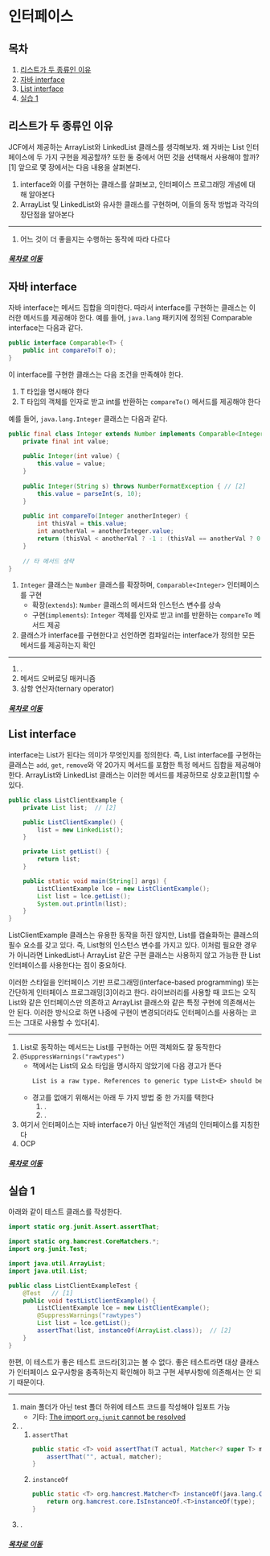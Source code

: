 인터페이스
=====
## 목차
1. [리스트가 두 종류인 이유](#리스트가-두-종류인-이유)
2. [자바 interface](#자바-interface)
3. [List interface](#List-interface)
4. [실습 1](#실습-1)

## 리스트가 두 종류인 이유
JCF에서 제공하는 ArrayList와 LinkedList 클래스를 생각해보자. 왜 자바는 List 인터페이스에 두 가지 구현을 제공할까? 또한 둘 중에서 어떤 것을 선택해서 사용해야 할까?[1] 앞으로 몇 장에서는 다음 내용을 살펴본다.

1. interface와 이를 구현하는 클래스를 살펴보고, 인터페이스 프로그래밍 개념에 대해 알아본다
2. ArrayList 및 LinkedList와 유사한 클래스를 구현하며, 이들의 동작 방법과 각각의 장단점을 알아본다

- - -
1. 어느 것이 더 좋을지는 수행하는 동작에 따라 다르다

##### [목차로 이동](#목차)

## 자바 interface
자바 interface는 메서드 집합을 의미한다. 따라서 interface를 구현하는 클래스는 이러한 메서드를 제공해야 한다. 예를 들어, `java.lang` 패키지에 정의된 Comparable interface는 다음과 같다.

```java
public interface Comparable<T> {
	public int compareTo(T o);
}
```

이 interface를 구현한 클래스는 다음 조건을 만족해야 한다.

1. T 타입을 명시해야 한다
2. T 타입의 객체를 인자로 받고 int를 반환하는 `compareTo()` 메서드를 제공해야 한다

예를 들어, `java.lang.Integer` 클래스는 다음과 같다.

```java
public final class Integer extends Number implements Comparable<Integer> {	// [1]
	private final int value;
	
	public Integer(int value) {
        this.value = value;
    }
	
	public Integer(String s) throws NumberFormatException {	// [2]
        this.value = parseInt(s, 10);
    }
	
	public int compareTo(Integer anotherInteger) {
		int thisVal = this.value;
		int anotherVal = anotherInteger.value;
		return (thisVal < anotherVal ? -1 : (thisVal == anotherVal ? 0 : 1));	// [3]
	}
	
	// 타 메서드 생략
}
```

1. `Integer` 클래스는 `Number` 클래스를 확장하며, `Comparable<Integer>` 인터페이스를 구현
	* 확장(`extends`): `Number` 클래스의 메서드와 인스턴스 변수를 상속
	* 구현(`implements`): `Integer` 객체를 인자로 받고 int를 반환하는 `compareTo` 메서드 제공
2. 클래스가 interface를 구현한다고 선언하면 컴파일러는 interface가 정의한 모든 메서드를 제공하는지 확인

- - -
1. .
2. 메서드 오버로딩 매커니즘
3. 삼항 연산자(ternary operator)

##### [목차로 이동](#목차)

## List interface
interface는 List가 된다는 의미가 무엇인지를 정의한다. 즉, List interface를 구현하는 클래스는 `add`, `get`, `remove`와 약 20가지 메서드를 포함한 특정 메서드 집합을 제공해야 한다. ArrayList와 LinkedList 클래스는 이러한 메서드를 제공하므로 상호교환[1]할 수 있다.

```java
public class ListClientExample {
    private List list;	// [2]

    public ListClientExample() {
        list = new LinkedList();
    }

    private List getList() {
        return list;
    }

    public static void main(String[] args) {
        ListClientExample lce = new ListClientExample();
        List list = lce.getList();
        System.out.println(list);
    }
}
```

ListClientExample 클래스는 유용한 동작을 하진 않지만, List를 캡슐화하는 클래스의 필수 요소를 갖고 있다. 즉, List형의 인스턴스 변수를 가지고 있다. 이처럼 필요한 경우가 아니라면 LinkedList나 ArrayList 같은 구현 클래스는 사용하지 않고 가능한 한 List 인터페이스를 사용한다는 점이 중요하다.

이러한 스타일을 인터페이스 기반 프로그래밍(interface-based programming) 또는 간단하게 인터페이스 프로그래밍[3]이라고 한다. 라이브러리를 사용할 때 코드는 오직 List와 같은 인터페이스만 의존하고 ArrayList 클래스와 같은 특정 구현에 의존해서는 안 된다. 이러한 방식으로 하면 나중에 구현이 변경되더라도 인터페이스를 사용하는 코드는 그대로 사용할 수 있다[4].

- - -
1. List로 동작하는 메서드는 List를 구현하는 어떤 객체와도 잘 동작한다
2. `@SuppressWarnings("rawtypes")`
	* 책에서는 List의 요소 타입을 명시하지 않았기에 다음 경고가 뜬다  
		```txt
		List is a raw type. References to generic type List<E> should be parameterized.
		```
	* 경고를 없애기 위해서는 아래 두 가지 방법 중 한 가지를 택한다
		1. .
		2. .
3. 여기서 인터페이스는 자바 interface가 아닌 일반적인 개념의 인터페이스를 지칭한다
4. OCP

##### [목차로 이동](#목차)

## 실습 1
아래와 같이 테스트 클래스를 작성한다.

```java
import static org.junit.Assert.assertThat;

import static org.hamcrest.CoreMatchers.*;
import org.junit.Test;

import java.util.ArrayList;
import java.util.List;

public class ListClientExampleTest {
    @Test	// [1]
    public void testListClientExample() {
        ListClientExample lce = new ListClientExample();
        @SuppressWarnings("rawtypes")
        List list = lce.getList();
        assertThat(list, instanceOf(ArrayList.class));	// [2]
    }
}
```

한편, 이 테스트가 좋은 테스트 코드라[3]고는 볼 수 없다. 좋은 테스트라면 대상 클래스가 인터페이스 요구사항을 충족하는지 확인해야 하고 구현 세부사항에 의존해서는 안 되기 때문이다.

- - -
1. main 폴더가 아닌 test 폴더 하위에 테스트 코드를 작성해야 임포트 가능
	* 기타: [The import `org.junit` cannot be resolved](https://stackoverflow.com/questions/15105556/the-import-org-junit-cannot-be-resolved)
2. .
	1. `assertThat`  
		```java
		public static <T> void assertThat(T actual, Matcher<? super T> matcher) {
			assertThat("", actual, matcher);
		}
		```
	2. `instanceOf`  
		```java
		public static <T> org.hamcrest.Matcher<T> instanceOf(java.lang.Class<?> type) {
			return org.hamcrest.core.IsInstanceOf.<T>instanceOf(type);
		}
		```
3. .

##### [목차로 이동](#목차)